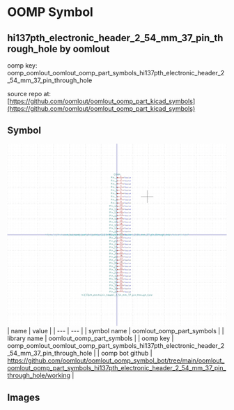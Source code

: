 # OOMP Symbol  
## hi137pth_electronic_header_2_54_mm_37_pin_through_hole  by oomlout  
  
oomp key: oomp_oomlout_oomlout_oomp_part_symbols_hi137pth_electronic_header_2_54_mm_37_pin_through_hole  
  
source repo at: [https://github.com/oomlout/oomlout_oomp_part_kicad_symbols](https://github.com/oomlout/oomlout_oomp_part_kicad_symbols)  
## Symbol  
  
[![working.png](working_600.png)](working.png)  
| name | value | 
| --- | --- | 
| symbol name | oomlout_oomp_part_symbols | 
| library name | oomlout_oomp_part_symbols | 
| oomp key | oomp_oomlout_oomlout_oomp_part_symbols_hi137pth_electronic_header_2_54_mm_37_pin_through_hole | 
| oomp bot github | https://github.com/oomlout/oomlout_oomp_symbol_bot/tree/main/oomlout_oomlout_oomp_part_symbols_hi137pth_electronic_header_2_54_mm_37_pin_through_hole/working | 
## Images  
